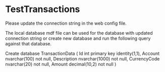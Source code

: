 # TestTransactions

Please update the connection string in the web config file.

The local database mdf file can be used for the database with updated connection string or
create new database and run the  following query against that database.

Create database TransactionData
(
  Id int primary key identity(1,1),
  Account nvarchar(100) not null,
  Description nvarchar(1000) not null,
  CurrencyCode nvarchar(20) not null,
  Amount decimal(10,2) not null
)
